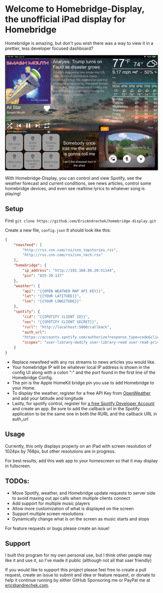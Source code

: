 # Welcome to Homebridge-Display, the unofficial iPad display for Homebridge
Homebridge is amazing, but don't you wish there was a way to view it in a prettier, less developer focused dashboard?

![Preview of Homebridge-Display in action](demo.jpeg)

With Homebridge-Display, you can control and view Spotify, see the weather forecast and current conditions, see news articles, control some homebridge devices, and even see realtime lyrics to whatever song is playing!

## Setup

First `git clone https://github.com/EricAndrechek/homebridge-display.git`

Create a new file, `config.json`
It should look like this:
```json
{
    "newsfeed": [
        "http://rss.cnn.com/rss/cnn_topstories.rss",
        "http://rss.cnn.com/rss/cnn_tech.rss"
    ], 
    "homebridge": {
        "ip_address": "http://192.168.86.20:51144",
        "pin": "825-39-137"
    },
    "weather": {
        "api": "{{OPEN WEATHER MAP API KEY}}",
        "lat": "{{YOUR LATITUDE}}",
        "lon": "{{YOUR LONGITUDE}}"
    },
    "spotify": {
        "cid": "{{SPOTIFY CLIENT ID}}",
        "sec": "{{SPOTIFY CLIENT SECRET}}",
        "rurl": "http://localhost:5000/callback",
        "auth_url":
        "https://accounts.spotify.com/authorize?response_type=code&client_id={{SPOTIFY CLIENT ID}}&scope=user-read-private%20user-read-playback-state%20user-modify-playback-state%20user-library-modify%20user-library-read&redirect_uri=http%3A%2F%2Flocalhost%3A5000%2Fcallback",
        "scopes": "user-library-modify user-library-read user-read-private user-read-playback-state user-modify-playback-state"
    }
}
```

- Replace newsfeed with any rss streams to news articles you would like.
- Your homebridge IP will be whatever local IP address is shown in the config UI along with a colon ":" and the port found in the first line of the Homebridge Config.
- The pin is the Apple HomeKit bridge pin you use to add Homebridge to your Home.
- To display the weather, register for a free API Key from [OpenWeather](https://openweathermap.org/api) and add your latitude and longitude
- Lastly, for spotify control, register for [a free Spotify Developer Account](https://developer.spotify.com/dashboard/applications) and create an app. Be sure to add the callback url in the Spotify application to be the same one in both the RURL and the callback URL in auth_url

## Usage
Currently, this only displays properly on an iPad with screen resolution of  1024px by 768px, but other resolutions are in progress.

For best results, add this web app to your homescreen so that it may display in fullscreen.

## TODOs:
- Move Spotify, weather, and Homebridge update requests to server side to avoid maxing out api calls when multiple clients connect
- Add support for multiple music players
- Allow more customization of what is displayed on the screen
- Support multiple screen resolutions
- Dynamically change what is on the screen as music starts and stops

For feature requests or bugs please create an issue!

## Support
I built this program for my own personal use, but I think other people may like it and use it, so I've made it public (although not all that user friendly)

If you would like to support this project please feel free to create a pull request, create an issue to submit and idea or feature request, or donate to help it continue running by either GitHub Sponsoring me or PayPal me at eric@andrechek.com.